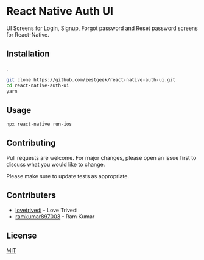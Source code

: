 # React Native Auth UI

UI Screens for Login, Signup, Forgot password and Reset password screens for React-Native. 

## Installation
.

```bash
git clone https://github.com/zestgeek/react-native-auth-ui.git
cd react-native-auth-ui
yarn
```

## Usage

```python
npx react-native run-ios 
```

## Contributing
Pull requests are welcome. For major changes, please open an issue first to discuss what you would like to change.

Please make sure to update tests as appropriate.

## Contributers
* [lovetrivedi](https://github.com/lovetrivedi) - Love Trivedi
* [ramkumar897003](https://github.com/ramkumar897003) - Ram Kumar

## License
[MIT](https://choosealicense.com/licenses/mit/)
